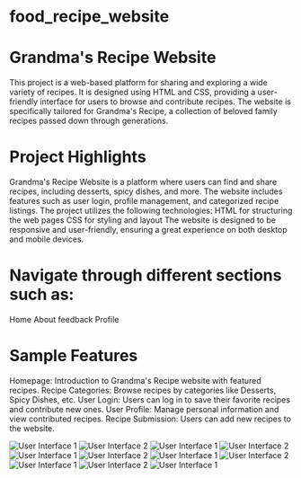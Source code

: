 # food_recipe_website
# Grandma's Recipe Website

This project is a web-based platform for sharing and exploring a wide variety of recipes. It is designed using HTML and CSS, providing a user-friendly interface for users to browse and contribute recipes. The website is specifically tailored for Grandma's Recipe, a collection of beloved family recipes passed down through generations.

# Project Highlights
Grandma's Recipe Website is a platform where users can find and share recipes, including desserts, spicy dishes, and more.
The website includes features such as user login, profile management, and categorized recipe listings.
The project utilizes the following technologies:
HTML for structuring the web pages
CSS for styling and layout
The website is designed to be responsive and user-friendly, ensuring a great experience on both desktop and mobile devices.


# Navigate through different sections such as:
Home
About
feedback
Profile


# Sample Features

Homepage: Introduction to Grandma's Recipe website with featured recipes.
Recipe Categories: Browse recipes by categories like Desserts, Spicy Dishes, etc.
User Login: Users can log in to save their favorite recipes and contribute new ones.
User Profile: Manage personal information and view contributed recipes.
Recipe Submission: Users can add new recipes to the website.


![User Interface 1](screenshots/pic1.png)
![User Interface 2](screenshots/pic2.png)
![User Interface 1](screenshots/pic3.png)
![User Interface 2](screenshots/pic4.png)
![User Interface 1](screenshots/pic5.png)
![User Interface 2](screenshots/pic6.png)
![User Interface 1](screenshots/pic7.png)
![User Interface 2](screenshots/pic8.png)
![User Interface 1](screenshots/pic9.png)
![User Interface 2](screenshots/pic10.png)
![User Interface 1](screenshots/pic11.png)
